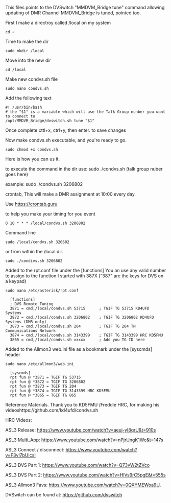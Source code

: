 This files points to the   DVSwitch  "MMDVM_Bridge tune" command allowing updating of DMR Channel MMDVM_Bridge is tuned, pointed too.

First I make a directroy called /local on my system

    cd ~
Time to make the dir

    sudo mkdir /local
Move into the new dir

    cd /local
Make new condvs.sh file

    sudo nano condvs.sh
Add the following text

    #! /usr/bin/bash
    # the "$1" is a variable which will use the Talk Group nunber you want to connect to
    /opt/MMDVM_Bridge/dvswitch.sh tune "$1"
Once complete   cttl+x, ctrl+y, then enter. to save changes

Now make condvs.sh  executable, and you're ready to go.

    sudo chmod +x condvs.sh
Here is how you can us it.

to execute the command in the dir use:    sudo ./condvs.sh (talk group nuber goes here) 

example:    sudo ./condvs.sh 3206802
  
  crontab, This will make a DMR assignment at 10:00 every day.
  
  Use https://crontab.guru
  
  to help you make your timing for you event
   
    0 10 * * * /local/condvs.sh 3206802 
  Command line
  
    sudo /local/condvs.sh 320602
or from within the /local dir.

    sudo ./condivs.sh 3206802
  Added to  the rpt.conf file  under the [functions]
  You an use any valid number to assign to the function
  I  started with 387X  ("387" are the keys for DVS on a keypad)

    sudo nano /etc/asterisk/rpt.conf

      [functions]
      ; DVS Remote Tuning
      3871 = cmd,/local/condvs.sh 53715      ; TGIF TG 53715 KD4UFD Systems
      3872 = cmd,/local/condvs.sh 3206802    ; TGIF TG 3206802 KD4UFD Systems (DMR only)
      3873 = cmd,/local/condvs.sh 204        ; TGIF TG 204 TN Communications Network
      3874 = cmd,/local/condvs.sh 3143399    ; TGIF TG 3143399 HRC KD5FMU
      3865 = cmd,/local/condvs.sh xxxxx      ; Add you TG ID here
  Added to the  Allmon3  web.ini file as a bookmark under the [syscmds] header

    sudo nano /etc/allmon3/web.ini

      [syscmds]
      rpt fun @ *3871 = TGIF TG 53715
      rpt fun @ *3872 = TGIF TG 3206802
      rpt fun @ *3873 = TGIF TG 204
      rpt fun @ *3874 = TGIF TG 3143399 HRC KD5FMU
      rpt fun @ *3865 = TGIF TG 865

Reference Materials.
Thank you to KD5FMU /Freddie  HRC, for making his videoshttps://github.com/kd4ufd/condvs.sh

HRC Videos:

ASL3 Release: https://www.youtube.com/watch?v=aeuj-yI8qrU&t=910s

ASL3 Multi_App: https://www.youtube.com/watch?v=nPjrUngK1Wc&t=147s

ASL3 Connect / disconnect: https://www.youtube.com/watch?v=F3vl7bUIcsI

ASL3 DVS  Part 1: https://www.youtube.com/watch?v=Q73vW2tZVco

ASL3 DVS Part 2: https://www.youtube.com/watch?v=HlVs9rC5pgE&t=555s

ASL3 Allmon3 Favs: https://www.youtube.com/watch?v=0QXYMEWoa9U.

DVSwitch can be found at:  https://github.com/dvswitch
